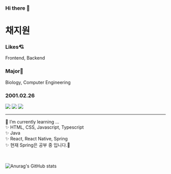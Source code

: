 ### Hi there 👋
<h1>채지원</h1>
<h3>Likes💘</h3>
Frontend, Backend
<h3>Major🏫</h3>
Biology, Computer Engineering
<h3>2001.02.26</h3>
<a href="ppg0226@naver.com" target="_blank"><img src="https://img.shields.io/badge/Mail-000000?style=flat-square&logo=Gmail&logoColor=03C75A"/></a>
<a href="https://congruous-bite-692.notion.site/21bb8a544cba8046a55dc90b3d5a1d55?source=copy_link" target="_blank"><img src="https://img.shields.io/badge/Notion-F8DC75?style=flat-square&logo=Notion&logoColor=000000"/></a>
<a href="https://github.com/jiwon0226" target="_blank"><img src="https://img.shields.io/badge/GitHub-E9ECEF?style=flat-square&logo=GitHub&logoColor=000000"/></a>
<hr>
🔭 I’m currently learning ... <br>
✨ HTML, CSS, Javascript, Typescript<br>
✨ Java <br>
✨ React, React Native, Spring<br>
✨ 현재 Spring은 공부 중 입니다.🌱 <br>
<br>
<br>

![Anurag's GitHub stats](https://github-readme-stats.vercel.app/api?username=jiwon0226&show_icons=true&theme=radical)

<!--
**jiwon0226/jiwon0226** is a ✨ _special_ ✨ repository because its `README.md` (this file) appears on your GitHub profile.

Here are some ideas to get you started:

- 🔭 I’m currently working on ...
- 🌱 I’m currently learning ...
- 👯 I’m looking to collaborate on ...
- 🤔 I’m looking for help with ...
- 💬 Ask me about ...
- 📫 How to reach me: ...
- 😄 Pronouns: ...
- ⚡ Fun fact: ...
-->
